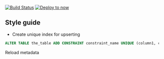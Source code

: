 [![Build Status](https://travis-ci.com/revskill10/next-template.svg?branch=master)](https://travis-ci.com/revskill10/next-template)
[![Deploy to now](https://deploy.now.sh/static/button.svg)](https://deploy.now.sh/?repo=https://github.com/revskill10/next-template)


## Style guide


- Create unique index for upserting

```sql
ALTER TABLE the_table ADD CONSTRAINT constraint_name UNIQUE (column1, column2);
```

Reload metadata
